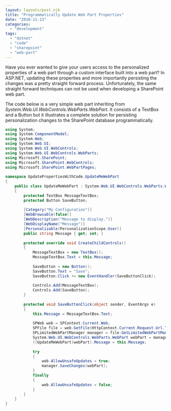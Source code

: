 ```yaml
---
layout: layouts/post.njk
title: "Programmatically Update Web Part Properties"
date: "2010-11-13"
categories: 
  - "development"
tags: 
  - "dotnet"
  - "code"
  - "sharepoint"
  - "web-part"
---
```


Have you ever wanted to give your users access to the personalized properties of a web part through a custom interface built into a web part? In ASP.NET, updating these properties and more importantly persisting the changes was a pretty straight forward process. Unfortunately, the same straight forward techniques can not be used when developing a SharePoint web part.

The code below is a very simple web part inheriting from _System.Web.UI.WebControls.WebParts.WebPart_. It consists of a TextBox and a Button but it illustrates a complete solution for persisting personalization changes to the SharePoint database programmatically.

``` csharp 
using System;
using System.ComponentModel;
using System.Web;
using System.Web.UI;
using System.Web.UI.WebControls;
using System.Web.UI.WebControls.WebParts;
using Microsoft.SharePoint;
using Microsoft.SharePoint.WebControls;
using Microsoft.SharePoint.WebPartPages;
 
namespace UpdatePropertiesWithCode.UpdateMeWebPart
{
    public class UpdateMeWebPart : System.Web.UI.WebControls.WebParts.WebPart
    {
        protected TextBox MessageTextBox;
        protected Button SaveButton;
 
        [Category("My Configuration")]
        [WebBrowsable(false)]
        [WebDescription("Message to display.")]
        [WebDisplayName("Message")]
        [Personalizable(PersonalizationScope.User)]
        public string Message { get; set; }
 
        protected override void CreateChildControls()
        {
            MessageTextBox = new TextBox();
            MessageTextBox.Text = this.Message;
 
            SaveButton = new Button();
            SaveButton.Text = "Save";
            SaveButton.Click += new EventHandler(SaveButtonClick);
 
            Controls.Add(MessageTextBox);
            Controls.Add(SaveButton);
        }
 
        protected void SaveButtonClick(object sender, EventArgs e)
        {
            this.Message = MessageTextBox.Text;
 
            SPWeb web = SPContext.Current.Web;
            SPFile file = web.GetFile(HttpContext.Current.Request.Url.ToString());
            SPLimitedWebPartManager manager = file.GetLimitedWebPartManager(PersonalizationScope.User);
            System.Web.UI.WebControls.WebParts.WebPart webPart = manager.WebParts[this.ID];
            ((UpdateMeWebPart)webPart).Message = this.Message;
 
            try
            {
                web.AllowUnsafeUpdates = true;
                manager.SaveChanges(webPart);
            }
            finally
            {
                web.AllowUnsafeUpdates = false;
            }
        }
    }
}
```

